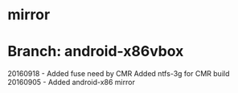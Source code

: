 # mirror
# Branch: android-x86vbox

20160918 - Added fuse need by CMR
           Added ntfs-3g for CMR build
20160905 - Added android-x86 mirror
